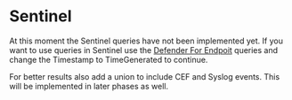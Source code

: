 # Sentinel

At this moment the Sentinel queries have not been implemented yet. If you want to use queries in Sentinel use the [Defender For Endpoit](../Defender%20For%20Endpoint/) queries and change the Timestamp to TimeGenerated to continue. 

For better results also add a union to include CEF and Syslog events. This will be implemented in later phases as well. 